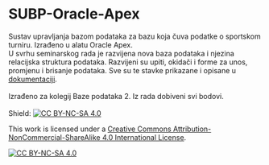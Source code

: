# SUBP-Oracle-Apex
Sustav upravljanja bazom podataka za bazu koja čuva podatke o sportskom turniru. Izrađeno u alatu Oracle Apex. 
<br> U svrhu seminarskog rada je razvijena nova baza podataka i njezina relacijska struktura podataka. Razvijeni su upiti, okidači i forme za unos, promjenu i brisanje podataka. Sve su te stavke prikazane i opisane u [dokumentaciji](https://github.com/JakovBegovic/SUBP-Oracle-Apex/blob/4260d64f1a1d89400415c435481b1af1f804dc36/Turnir%20u%20Brazilskom%20jiu%20jitsu-u.pdf).
<br><br> Izrađeno za kolegij Baze podataka 2. Iz rada dobiveni svi bodovi.
<br><br>
Shield: [![CC BY-NC-SA 4.0][cc-by-nc-sa-shield]][cc-by-nc-sa]

This work is licensed under a
[Creative Commons Attribution-NonCommercial-ShareAlike 4.0 International License][cc-by-nc-sa].

[![CC BY-NC-SA 4.0][cc-by-nc-sa-image]][cc-by-nc-sa]

[cc-by-nc-sa]: http://creativecommons.org/licenses/by-nc-sa/4.0/
[cc-by-nc-sa-image]: https://licensebuttons.net/l/by-nc-sa/4.0/88x31.png
[cc-by-nc-sa-shield]: https://img.shields.io/badge/License-CC%20BY--NC--SA%204.0-lightgrey.svg


